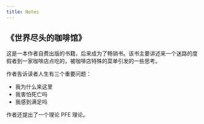 ```yaml
---
title: Notes
---
```


## 《世界尽头的咖啡馆》

这是一本作者自费出版的书籍，后来成为了畅销书。该书主要讲述来一个迷路的度假者到一家咖啡店点吃的，被咖啡店特殊的菜单引发的一些思考。

作者告诉读者人生有三个重要问题：
- 我为什么来这里
- 我害怕死亡吗
- 我感到满足吗

作者还提出了一个理论 PFE 理论。
